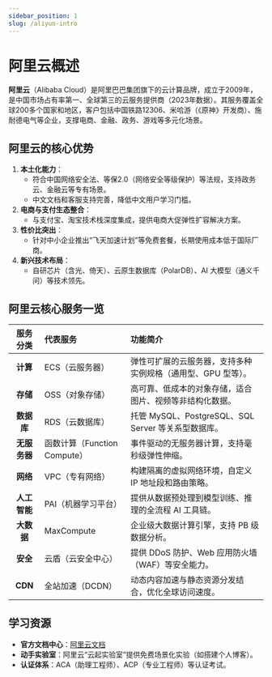 ```yaml
---
sidebar_position: 1
slug: /aliyun-intro
---
```


# 阿里云概述

**阿里云**（Alibaba Cloud）是阿里巴巴集团旗下的云计算品牌，成立于2009年，是中国市场占有率第一、全球第三的云服务提供商（2023年数据）。其服务覆盖全球200多个国家和地区，客户包括中国铁路12306、米哈游（《原神》开发商）、施耐德电气等企业，支撑电商、金融、政务、游戏等多元化场景。



## 阿里云的核心优势

1. **本土化能力**：
   - 符合中国网络安全法、等保2.0（网络安全等级保护）等法规，支持政务云、金融云等专有场景。
   - 中文文档和客服支持完善，降低中文用户学习门槛。
2. **电商与支付生态整合**：
   - 与支付宝、淘宝技术栈深度集成，提供电商大促弹性扩容解决方案。
3. **性价比突出**：
   - 针对中小企业推出“飞天加速计划”等免费套餐，长期使用成本低于国际厂商。
4. **新兴技术布局**：
   - 自研芯片（含光、倚天）、云原生数据库（PolarDB）、AI 大模型（通义千问）等技术领先。



## 阿里云核心服务一览

|   服务分类   | 代表服务                     | 功能简介                                                     |
| :----------: | :--------------------------- | :----------------------------------------------------------- |
|   **计算**   | ECS（云服务器）              | 弹性可扩展的云服务器，支持多种实例规格（通用型、GPU 型等）。 |
|   **存储**   | OSS（对象存储）              | 高可靠、低成本的对象存储，适合图片、视频等非结构化数据。     |
|  **数据库**  | RDS（云数据库）              | 托管 MySQL、PostgreSQL、SQL Server 等关系型数据库。          |
| **无服务器** | 函数计算（Function Compute） | 事件驱动的无服务器计算，支持毫秒级弹性伸缩。                 |
|   **网络**   | VPC（专有网络）              | 构建隔离的虚拟网络环境，自定义 IP 地址段和路由策略。         |
| **人工智能** | PAI（机器学习平台）          | 提供从数据预处理到模型训练、推理的全流程 AI 工具链。         |
|  **大数据**  | MaxCompute                   | 企业级大数据计算引擎，支持 PB 级数据分析。                   |
|   **安全**   | 云盾（云安全中心）           | 提供 DDoS 防护、Web 应用防火墙（WAF）等安全能力。            |
|   **CDN**    | 全站加速（DCDN）             | 动态内容加速与静态资源分发结合，优化全球访问速度。           |



## 学习资源

- **官方文档中心**：[阿里云文档](https://help.aliyun.com/)
- **动手实验室**：阿里云“云起实验室”提供免费场景化实验（如搭建个人博客）。
- **认证体系**：ACA（助理工程师）、ACP（专业工程师）等认证考试。
